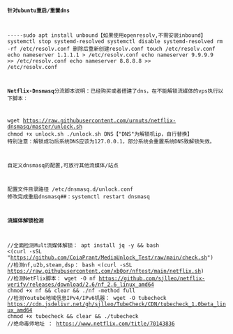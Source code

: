 <code><strong>针对ubuntu重启/重置dns</strong>

-----sudo apt install unbound【如果使用openresolv,不需安装inbound】
systemctl stop systemd-resolved
systemctl disable systemd-resolved
rm -rf /etc/resolv.conf
删除后重新创建resolv.conf
touch /etc/resolv.conf
echo nameserver 1.1.1.1 > /etc/resolv.conf
echo nameserver 9.9.9.9 >> /etc/resolv.conf
echo nameserver 8.8.8.8 >> /etc/resolv.conf


<strong>Netflix-Dnsmasq</strong>分流脚本说明：已经购买或者搭建了dns，在不能解锁流媒体的vps执行以下脚本：

wget https://raw.githubusercontent.com/urnuts/netflix-dnsmasq/master/unlock.sh
chmod +x unlock.sh
./unlock.sh DNS【"DNS"为解锁机ip，自行替换】
特别注意：解锁成功后系统DNS应该为127.0.0.1，部分系统会重置系统DNS致解锁失效。


自定义dnsmasq的配置,可放行其他流媒体/站点

配置文件目录路径 /etc/dnsmasq.d/unlock.conf
修改完成重启dnsmasq##：systemctl restart dnsmasq



<strong>流媒体解锁检测</strong>

//全面检测Mult流媒体解锁：
apt install jq -y && bash <(curl -sSL "https://github.com/CoiaPrant/MediaUnlock_Test/raw/main/check.sh")
//检测nf,u2b,steam,dsp：
bash <(curl -sSL https://raw.githubusercontent.com/xb0or/nftest/main/netflix.sh)
//检测NetFlix脚本：
wget -O nf https://github.com/sjlleo/netflix-verify/releases/download/2.6/nf_2.6_linux_amd64
chmod +x nf && clear && ./nf -method full
//检测Youtube地域信息IPv4/IPv6机器：
wget -O tubecheck https://cdn.jsdelivr.net/gh/sjlleo/TubeCheck/CDN/tubecheck_1.0beta_linux_amd64
chmod +x tubecheck && clear && ./tubecheck
//绝命毒师地址 ： https://www.netflix.com/title/70143836
</code>
